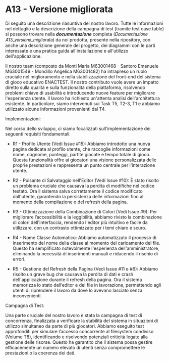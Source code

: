 # A13 - Versione migliorata

Di seguito una descrizione riasuntiva del nostro lavoro. 
Tutte le informazioni nel dettaglio e la descrizione della campagna di test (tramite test case table) si possono trovare nella 𝒅𝒐𝒄𝒖𝒎𝒆𝒏𝒕𝒂𝒛𝒊𝒐𝒏𝒆 completa (𝐷𝑜𝑐𝑢𝑚𝑒𝑛𝑡𝑎𝑧𝑖𝑜𝑛𝑒 𝐴13_𝑣𝑒𝑟𝑠𝑖𝑜𝑛𝑒_𝑚𝑖𝑔𝑙𝑖𝑜𝑟𝑎𝑡𝑎) da noi prodotta, presente nella ripository, con anche una descrizione generale del progetto, dei diagrammi con le parti interessate e una pratica guida all'installazione e all'utilizzo dell'applicazione.


Il nostro team (composto da Monti Maria M63001468 - Santoro Emanuele M63001549 - Mondillo Angelica M63001482) ha intrapreso un ruolo cruciale nel miglioramento e nella stabilizzazione del front-end del sistema di gioco educativo ENACTEST. Il nostro contributo vuole avere un impatto diretto sulla qualità e sulla funzionalità della piattaforma, risolvendo problemi chiave di usabilità e introducendo nuove feature per migliorare l'esperienza utente. Il lavoro ha richiesto un'attenta analisi dell'architettura esistente. In particolare, siamo intervenuti sui Task T5, T2-3, T1 e abbiamo utilizzato alcune informazioni provenienti dal T4.

Implementazioni:

Nel corso dello sviluppo, ci siamo focalizzati sull'implementazione dei seguenti requisiti fondamentali:

- R1 - Profilo Utente (Vedi Issue #15): Abbiamo introdotto una nuova pagina dedicata al profilo utente, che raccoglie informazioni come nome, cognome, punteggi, partite giocate e tempo totale di gioco. Questa funzionalità offre ai giocatori una visione personalizzata delle proprie prestazioni e rappresenta un punto centrale per l'interazione utente.
  
- R2 - Pulsante di Salvataggio nell'Editor (Vedi Issue #10): È stato risolto un problema cruciale che causava la perdita di modifiche nel codice testato. Ora il sistema salva correttamente il codice modificato dall'utente, garantendo la persistenza delle informazioni fino al momento della compilazione o del refresh della pagina.

- R3 - Ottimizzazione della Combinazione di Colori (Vedi Issue #9): Per migliorare l’accessibilità e la leggibilità, abbiamo rivisto la combinazione di colori dell'interfaccia, rendendo l'editor più intuitivo e facile da utilizzare, con un contrasto ottimizzato per i temi chiaro e scuro.

- R4 - Nome Classe Automatico: Abbiamo automatizzato il processo di inserimento del nome della classe al momento del caricamento del file. Questo ha semplificato notevolmente l'esperienza dell'amministratore, eliminando la necessità di inserimenti manuali e riducendo il rischio di errori.

- R5 - Gestione del Refresh della Pagina (Vedi Issue #11 e #6): Abbiamo risolto un grave bug che causava la perdita di dati e crash dell'applicazione durante il refresh della pagina. Ora il sistema memorizza lo stato dell’editor e dei file in lavorazione, permettendo agli utenti di riprendere il lavoro da dove lo avevano lasciato senza inconvenienti.

Campagna di Test:

Una parte cruciale del nostro lavoro è stata la campagna di test di concorrenza, finalizzata a verificare la stabilità del sistema in situazioni di utilizzo simultaneo da parte di più giocatori. Abbiamo eseguito test approfonditi per simulare l’accesso concorrente al filesystem condiviso (Volume T8), identificando e risolvendo potenziali criticità legate alla gestione delle risorse. Questo ha garantito che il sistema possa gestire efficacemente un numero elevato di utenti senza compromettere le prestazioni o la coerenza dei dati.

